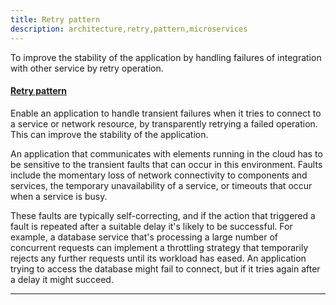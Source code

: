 ```yaml
---
title: Retry pattern
description: architecture,retry,pattern,microservices
---
```


To improve the stability of the application by handling failures of integration with other service by retry operation.

#### [Retry pattern](https://docs.microsoft.com/en-us/azure/architecture/patterns/retry "Retry pattern")

Enable an application to handle transient failures when it tries to connect to a service or network resource, by transparently retrying a failed operation. This can improve the stability of the application.

An application that communicates with elements running in the cloud has to be sensitive to the transient faults that can occur in this environment. Faults include the momentary loss of network connectivity to components and services, the temporary unavailability of a service, or timeouts that occur when a service is busy.

These faults are typically self-correcting, and if the action that triggered a fault is repeated after a suitable delay it's likely to be successful. For example, a database service that's processing a large number of concurrent requests can implement a throttling strategy that temporarily rejects any further requests until its workload has eased. An application trying to access the database might fail to connect, but if it tries again after a delay it might succeed.

---
